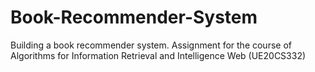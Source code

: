# Book-Recommender-System
Building a book recommender system. Assignment for the course of Algorithms for Information Retrieval and  Intelligence Web (UE20CS332)

